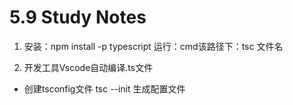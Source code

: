 # 5.9 Study Notes

1. 安装：npm install -p typescript
   运行：cmd该路径下：tsc 文件名

2. 开发工具Vscode自动编译.ts文件
- 创建tsconfig文件 tsc --init 生成配置文件